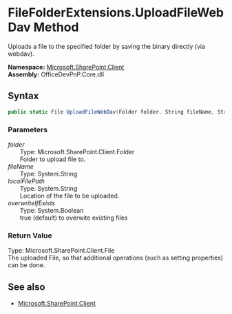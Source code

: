 # FileFolderExtensions.UploadFileWebDav Method  
Uploads a file to the specified folder by saving the binary directly (via webdav).  

**Namespace:** [Microsoft.SharePoint.Client](Microsoft.SharePoint.Client.md)  
**Assembly:** OfficeDevPnP.Core.dll  
## Syntax
```C#
public static File UploadFileWebDav(Folder folder, String fileName, String localFilePath, Boolean overwriteIfExists)
```
### Parameters
*folder*  
&emsp;&emsp;Type: Microsoft.SharePoint.Client.Folder  
&emsp;&emsp;Folder to upload file to.  
*fileName*  
&emsp;&emsp;Type: System.String  
*localFilePath*  
&emsp;&emsp;Type: System.String  
&emsp;&emsp;Location of the file to be uploaded.  
*overwriteIfExists*  
&emsp;&emsp;Type: System.Boolean  
&emsp;&emsp;true (default) to overwite existing files  
### Return Value
Type: Microsoft.SharePoint.Client.File  
The uploaded File, so that additional operations (such as setting properties) can be done.

## See also
- [Microsoft.SharePoint.Client](Microsoft.SharePoint.Client.md)
